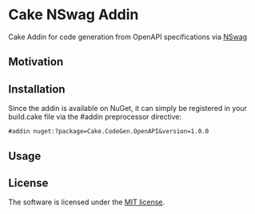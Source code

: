# Cake NSwag Addin
Cake Addin for code generation from OpenAPI specifications via [NSwag](https://github.com/RicoSuter/NSwag)

## Motivation

## Installation
Since the addin is available on NuGet, it can simply be registered in your build.cake file via the #addin preprocessor directive:

    #addin nuget:?package=Cake.CodeGen.OpenAPI&version=1.0.0

## Usage

## License
The software is licensed under the [MIT license](https://github.com/lukoerfer/cake-codegen-nswag/blob/master/LICENSE).

